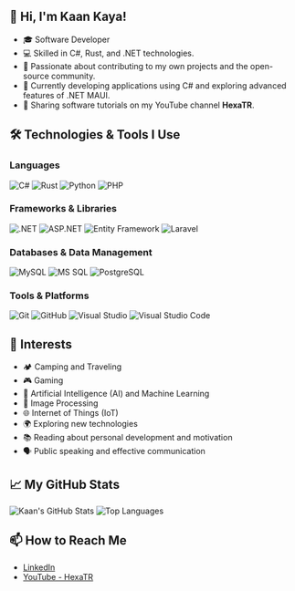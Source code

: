 <!--## Hi there 👋-->


<!--
**kaankaya/kaankaya** is a ✨ _special_ ✨ repository because its `README.md` (this file) appears on your GitHub profile.

Here are some ideas to get you started:

- 🔭 I’m currently working on ...
- 🌱 I’m currently learning ...
- 👯 I’m looking to collaborate on ...
- 🤔 I’m looking for help with ...
- 💬 Ask me about ...
- 📫 How to reach me: ...
- 😄 Pronouns: ...
- ⚡ Fun fact: ...
-->

## 👋 Hi, I'm Kaan Kaya!

- 🎓 Software Developer 
- 💻 Skilled in C#, Rust, and .NET technologies.
- 🎯 Passionate about contributing to my own projects and the open-source community.
- 🌱 Currently developing applications using C# and exploring advanced features of .NET MAUI.
- 🚀 Sharing software tutorials on my YouTube channel **HexaTR**.

## 🛠️ Technologies & Tools I Use

### Languages
![C#](https://img.shields.io/badge/-C%23-239120?style=for-the-badge&logo=c-sharp&logoColor=white)
![Rust](https://img.shields.io/badge/-Rust-000000?style=for-the-badge&logo=rust&logoColor=white)
![Python](https://img.shields.io/badge/-Python-3776AB?style=for-the-badge&logo=python&logoColor=white)
![PHP](https://img.shields.io/badge/-PHP-777BB4?style=for-the-badge&logo=php&logoColor=white)

### Frameworks & Libraries
![.NET](https://img.shields.io/badge/-.NET-512BD4?style=for-the-badge&logo=dotnet&logoColor=white)
![ASP.NET](https://img.shields.io/badge/-ASP.NET-512BD4?style=for-the-badge&logo=dotnet&logoColor=white)
![Entity Framework](https://img.shields.io/badge/-Entity%20Framework-512BD4?style=for-the-badge&logo=dotnet&logoColor=white)
![Laravel](https://img.shields.io/badge/-Laravel-FF2D20?style=for-the-badge&logo=laravel&logoColor=white)

### Databases & Data Management
![MySQL](https://img.shields.io/badge/-MySQL-4479A1?style=for-the-badge&logo=mysql&logoColor=white)
![MS SQL](https://img.shields.io/badge/-MS%20SQL-CC2927?style=for-the-badge&logo=microsoft-sql-server&logoColor=white)
![PostgreSQL](https://img.shields.io/badge/-PostgreSQL-336791?style=for-the-badge&logo=postgresql&logoColor=white)

### Tools & Platforms
![Git](https://img.shields.io/badge/-Git-F05032?style=for-the-badge&logo=git&logoColor=white)
![GitHub](https://img.shields.io/badge/-GitHub-181717?style=for-the-badge&logo=github&logoColor=white)
![Visual Studio](https://img.shields.io/badge/-Visual%20Studio-5C2D91?style=for-the-badge&logo=visualstudio&logoColor=white)
![Visual Studio Code](https://img.shields.io/badge/-VS%20Code-007ACC?style=for-the-badge&logo=visualstudiocode&logoColor=white)

## 🎯 Interests

- 🏕️ Camping and Traveling
- 🎮 Gaming
- 🤖 Artificial Intelligence (AI) and Machine Learning
- 🧠 Image Processing
- 🌐 Internet of Things (IoT)
- 🌍 Exploring new technologies
- 📚 Reading about personal development and motivation
- 🗣️ Public speaking and effective communication

## 📈 My GitHub Stats

![Kaan's GitHub Stats](https://github-readme-stats.vercel.app/api?username=kaankaya&show_icons=true&theme=radical)
![Top Languages](https://github-readme-stats.vercel.app/api/top-langs/?username=kaankaya&layout=compact&theme=radical)

<!--## 🌟 Featured Projects

- [**Project Name**](https://github.com/kaankaya/project-link) - Brief description of the project.
- [**Another Project**](https://github.com/kaankaya/project-link) - Brief description of the project.
-->
## 📫 How to Reach Me

- [LinkedIn](https://www.linkedin.com/in/kaankaya) 
- [YouTube - HexaTR](https://www.youtube.com/c/HexaTR)






